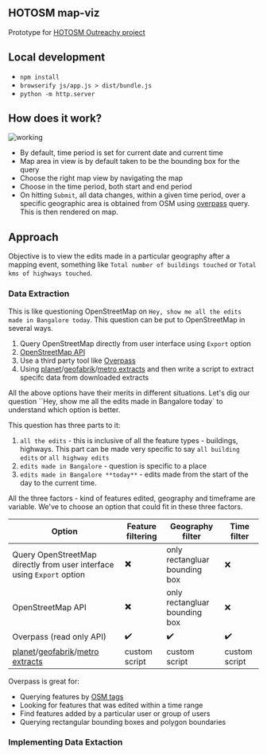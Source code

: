 ## HOTOSM map-viz
Prototype for [HOTOSM Outreachy project](https://www.outreachy.org/2018-may-august/communities/humanitarian-openstreetmap-team/#create-a-reusable-map-visualization)

## Local development
* `npm install`
* `browserify js/app.js > dist/bundle.js`
* `python -m http.server`

## How does it work?
![working](https://user-images.githubusercontent.com/12103383/37751157-e53a5512-2db6-11e8-87f3-3531a1444fe7.gif)

* By default, time period is set for current date and current time
* Map area in view is by default taken to be the bounding box for the query
* Choose the right map view by navigating the map
* Choose in the time period, both start and end period
* On hitting `Submit`, all data changes, within a given time period, over a specific geographic area is obtained from OSM using [overpass](https://overpass-turbo.eu/) query. This is then rendered on map.

## Approach

Objective is to view the edits made in a particular geography after a mapping event, something like `Total number of buildings touched` or `Total kms of highways touched`.

### Data Extraction 

This is like questioning OpenStreetMap on `Hey, show me all the edits made in Bangalore today`. This question can be put to OpenStreetMap in several ways. 

1. Query OpenStreetMap directly from user interface using `Export` option
2. [OpenStreetMap API](https://wiki.openstreetmap.org/wiki/API)
3. Use a third party tool like [Overpass](overpass-turbo.eu)
4. Using [planet](https://planet.openstreetmap.org/)/[geofabrik](http://download.geofabrik.de/)/[metro extracts](https://mapzen.com/documentation/metro-extracts/) and then write a script to extract specifc data from downloaded extracts 

All the above options have their merits in different situations. 
Let's dig our question ``Hey, show me all the edits made in Bangalore today` to understand which option is better.

This question has three parts to it:
1. `all the edits` - this is inclusive of all the feature types - buildings, highways. This part can be made very specific to say `all building edits` or `all highway edits`
2. `edits made in Bangalore` - question is specific to a place
3. `edits made in Bangalore **today**` - edits made from the start of the day to the current time. 

All the three factors - kind of features edited, geography and timeframe are variable. We've to choose an option that could fit in these three factors.

Option|Feature filtering|Geography filter|Time filter
------|-----------------|----------------|-----------
Query OpenStreetMap directly from user interface using `Export` option| :heavy_multiplication_x:|only rectangluar bounding box|:x:
OpenStreetMap API|:heavy_multiplication_x:|only rectangluar bounding box|:x:
Overpass (read only API)|:heavy_check_mark:|:heavy_check_mark:|:heavy_check_mark:
[planet](https://planet.openstreetmap.org/)/[geofabrik](http://download.geofabrik.de/)/[metro extracts](https://mapzen.com/documentation/metro-extracts/)|custom script|custom script|custom script


Overpass is great for:
- Querying features by [OSM tags](https://wiki.openstreetmap.org/wiki/Tags)
- Looking for features that was edited within a time range
- Find features added by a particular user or group of users
- Querying rectangular bounding boxes and polygon boundaries

### Implementing Data Extaction



 
